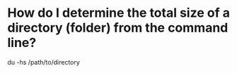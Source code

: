 # How do I determine the total size of a directory (folder) from the command line?
du -hs /path/to/directory
